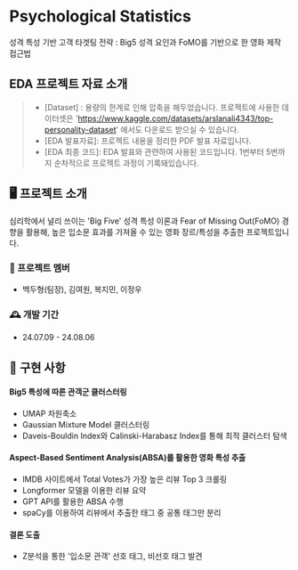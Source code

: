 # Psychological Statistics
성격 특성 기반 고객 타겟팅 전략 : Big5 성격 요인과 FoMO를 기반으로 한 영화 제작 접근법

## EDA 프로젝트 자료 소개
> * [Dataset] : 용량의 한계로 인해 압축을 해두었습니다. 프로젝트에 사용한 데이터셋은 'https://www.kaggle.com/datasets/arslanali4343/top-personality-dataset' 에서도 다운로드 받으실 수 있습니다.
> * [EDA 발표자료]: 프로젝트 내용을 정리한 PDF 발표 자료입니다.
> * [EDA 최종 코드]: EDA 발표와 관련하여 사용된 코드입니다. 1번부터 5번까지 순차적으로 프로젝트 과정이 기록돼있습니다.

## 🖥️ 프로젝트 소개
심리학에서 널리 쓰이는 'Big Five' 성격 특성 이론과 Fear of Missing Out(FoMO) 경향을 활용해, 높은 입소문 효과를 가져올 수 있는 영화 장르/특성을 추출한 프로젝트입니다.
<br>

### 👑 프로젝트 멤버
- 백두형(팀장), 김여원, 복지민, 이정우
### 🕰️ 개발 기간
* 24.07.09 - 24.08.06

## 📒 구현 사항
#### Big5 특성에 따른 관객군 클러스터링 
- UMAP 차원축소
- Gaussian Mixture Model 클러스터링
- Daveis-Bouldin Index와 Calinski-Harabasz Index를 통해 최적 클러스터 탐색
#### Aspect-Based Sentiment Analysis(ABSA)를 활용한 영화 특성 추출
- IMDB 사이트에서 Total Votes가 가장 높은 리뷰 Top 3 크롤링
- Longformer 모델을 이용한 리뷰 요약
- GPT API를 활용한 ABSA 수행
- spaCy를 이용하여 리뷰에서 추출한 태그 중 공통 태그만 분리
#### 결론 도출
- Z분석을 통한 '입소문 관객' 선호 태그, 비선호 태그 발견
